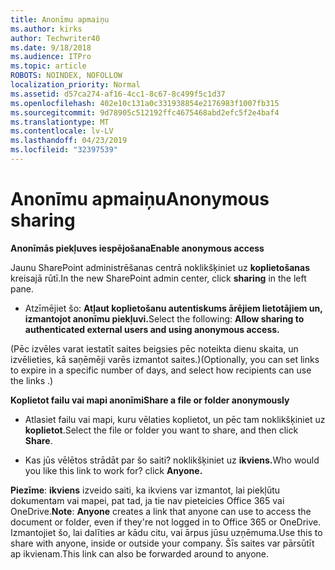 ```yaml
---
title: Anonīmu apmaiņu
ms.author: kirks
author: Techwriter40
ms.date: 9/18/2018
ms.audience: ITPro
ms.topic: article
ROBOTS: NOINDEX, NOFOLLOW
localization_priority: Normal
ms.assetid: d57ca274-af16-4cc1-8c67-8c499f5c1d37
ms.openlocfilehash: 402e10c131a0c331938854e2176983f1007fb315
ms.sourcegitcommit: 9d78905c512192ffc4675468abd2efc5f2e4baf4
ms.translationtype: MT
ms.contentlocale: lv-LV
ms.lasthandoff: 04/23/2019
ms.locfileid: "32397539"
---
```

# <a name="anonymous-sharing"></a><span data-ttu-id="4f12d-102">Anonīmu apmaiņu</span><span class="sxs-lookup"><span data-stu-id="4f12d-102">Anonymous sharing</span></span>

 <span data-ttu-id="4f12d-103">**Anonīmās piekļuves iespējošana**</span><span class="sxs-lookup"><span data-stu-id="4f12d-103">**Enable anonymous access**</span></span>
  
<span data-ttu-id="4f12d-104">Jaunu SharePoint administrēšanas centrā noklikšķiniet uz **koplietošanas** kreisajā rūtī.</span><span class="sxs-lookup"><span data-stu-id="4f12d-104">In the new SharePoint admin center, click **sharing** in the left pane.</span></span> 
  
- <span data-ttu-id="4f12d-105">Atzīmējiet šo: **Atļaut koplietošanu autentiskums ārējiem lietotājiem un, izmantojot anonīmu piekļuvi.**</span><span class="sxs-lookup"><span data-stu-id="4f12d-105">Select the following: **Allow sharing to authenticated external users and using anonymous access.**</span></span>
  
<span data-ttu-id="4f12d-106">(Pēc izvēles varat iestatīt saites beigsies pēc noteikta dienu skaita, un izvēlieties, kā saņēmēji varēs izmantot saites.)</span><span class="sxs-lookup"><span data-stu-id="4f12d-106">(Optionally, you can set links to expire in a specific number of days, and select how recipients can use the links .)</span></span>
    
 <span data-ttu-id="4f12d-107">**Koplietot failu vai mapi anonīmi**</span><span class="sxs-lookup"><span data-stu-id="4f12d-107">**Share a file or folder anonymously**</span></span>
  
- <span data-ttu-id="4f12d-108">Atlasiet failu vai mapi, kuru vēlaties koplietot, un pēc tam noklikšķiniet uz **koplietot**.</span><span class="sxs-lookup"><span data-stu-id="4f12d-108">Select the file or folder you want to share, and then click **Share**.</span></span> 
    
- <span data-ttu-id="4f12d-109">Kas jūs vēlētos strādāt par šo saiti? noklikšķiniet uz **ikviens.**</span><span class="sxs-lookup"><span data-stu-id="4f12d-109">Who would you like this link to work for? click **Anyone.**</span></span>
  
 <span data-ttu-id="4f12d-110">**Piezīme**: **ikviens** izveido saiti, ka ikviens var izmantot, lai piekļūtu dokumentam vai mapei, pat tad, ja tie nav pieteicies Office 365 vai OneDrive.</span><span class="sxs-lookup"><span data-stu-id="4f12d-110">**Note**: **Anyone** creates a link that anyone can use to access the document or folder, even if they're not logged in to Office 365 or OneDrive.</span></span> <span data-ttu-id="4f12d-111">Izmantojiet šo, lai dalīties ar kādu citu, vai ārpus jūsu uzņēmuma.</span><span class="sxs-lookup"><span data-stu-id="4f12d-111">Use this to share with anyone, inside or outside your company.</span></span> <span data-ttu-id="4f12d-112">Šīs saites var pārsūtīt ap ikvienam.</span><span class="sxs-lookup"><span data-stu-id="4f12d-112">This link can also be forwarded around to anyone.</span></span> 
    

